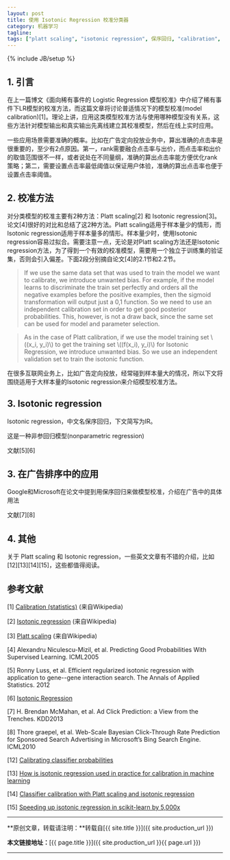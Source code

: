 ```yaml
---
layout: post
title: 使用 Isotonic Regression 校准分类器
category: 机器学习
tagline: 
tags: ["platt scaling", "isotonic regression", 保序回归, "calibration", 校准]
---
```

{% include JB/setup %}

## 1. 引言

在上一篇博文《面向稀有事件的 Logistic Regression 模型校准》中介绍了稀有事件下LR模型的校准方法，而这篇文章将讨论普适情况下的模型校准(model calibration)[1]。理论上讲，应用这类模型校准方法与使用哪种模型没有关系，这些方法针对模型输出和真实输出先离线建立其校准模型，然后在线上实时应用。




一些应用场景需要准确的概率。比如在广告定向投放业务中，算出准确的点击率是很重要的，至少有2点原因。第一，rank需要融合点击率与出价，而点击率和出价的取值范围很不一样，或者说处在不同量纲，准确的算出点击率能方便优化rank策略；第二，需要设置点击率最低阈值以保证用户体验，准确的算出点击率也便于设置点击率阈值。

## 2. 校准方法

对分类模型的校准主要有2种方法：Platt scaling[2] 和 Isotonic regression[3]。论文[4]很好的对比和总结了这2种方法。Platt scaling适用于样本量少的情形，而Isotonic regression适用于样本量多的情形。样本量少时，使用Isotonic regression容易过拟合。需要注意一点，无论是对Platt scaling方法还是Isotonic regression方法，为了得到一个有效的校准模型，需要用一个独立于训练集的验证集，否则会引入偏差。下面2段分别摘自论文[4]的2.1节和2.2节。

> If we use the same data set that was used to train the model we want to calibrate, we introduce unwanted bias. For example, if the model learns to discriminate the train set perfectly and orders all the negative examples before the positive examples, then the sigmoid transformation will output just a 0,1 function. So we need to use an independent calibration set in order to get good posterior probabilities. This, however, is not a draw back, since the same set can be used for model and parameter selection.

> As in the case of Platt calibration, if we use the model training set \\((x_i, y_i)\\) to get the training set \\((f(x_i), y_i)\\) for Isotonic Regression, we introduce unwanted bias. So we use an independent validation set to train the isotonic function.

在很多互联网业务上，比如广告定向投放，经常碰到样本量大的情况，所以下文将围绕适用于大样本量的Isotonic regression来介绍模型校准方法。

## 3. Isotonic regression

Isotonic regression，中文名保序回归，下文简写为IR。

这是一种非参回归模型(nonparametric regression)

文献[5][6]


## 3. 在广告排序中的应用

Google和Microsoft在论文中提到用保序回归来做模型校准，介绍在广告中的具体用法

文献[7][8]

## 4. 其他

关于 Platt scaling 和 Isotonic regression，一些英文文章有不错的介绍，比如[12][13][14][15]，这些都值得阅读。

## 参考文献

[1] [Calibration (statistics)](https://en.wikipedia.org/wiki/Calibration_(statistics)) (来自Wikipedia)

[2] [Isotonic regression](https://en.wikipedia.org/wiki/Isotonic_regression) (来自Wikipedia)

[3] [Platt scaling](https://en.wikipedia.org/wiki/Platt_scaling) (来自Wikipedia)

[4] Alexandru Niculescu-Mizil, et al. Predicting Good Probabilities With Supervised Learning. ICML2005

[5] Ronny Luss, et al. Efficient regularized isotonic regression with application to gene--gene interaction search. The Annals of Applied Statistics. 2012

[6] [Isotonic Regression](http://fa.bianp.net/blog/2013/isotonic-regression/)

[7] H. Brendan McMahan, et al. Ad Click Prediction: a View from the Trenches. KDD2013

[8] Thore graepel, et al. Web-Scale Bayesian Click-Through Rate Prediction for Sponsored Search Advertising in Microsoft’s Bing Search Engine. ICML2010


[12] [Calibrating classifier probabilities](http://danielnee.com/tag/isotonic-regression/)

[13] [How is isotonic regression used in practice for calibration in machine learning](https://www.quora.com/How-is-isotonic-regression-used-in-practice-for-calibration-in-machine-learning)

[14] [Classifier calibration with Platt scaling and isotonic regression](http://fastml.com/classifier-calibration-with-platts-scaling-and-isotonic-regression/)

[15] [Speeding up isotonic regression in scikit-learn by 5,000x](http://tullo.ch/articles/speeding-up-isotonic-regression/)

* * *

**原创文章，转载请注明：**转载自[{{ site.title }}]({{ site.production_url }})

**本文链接地址：**[{{ page.title }}]({{ site.production_url }}{{ page.url }})

* * *
